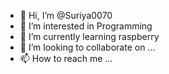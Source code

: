 - 👋 Hi, I’m @Suriya0070
- 👀 I’m interested in Programming 
- 🌱 I’m currently learning raspberry 
- 💞️ I’m looking to collaborate on ...
- 📫 How to reach me ...

<!---
Suriya0070/Suriya0070 is a ✨ special ✨ repository because its `README.md` (this file) appears on your GitHub profile.
You can click the Preview link to take a look at your changes.
--->
